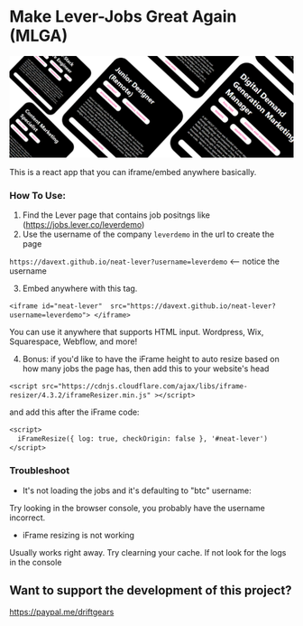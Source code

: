 # Make Lever-Jobs Great Again (MLGA)
![All Fancy Lever Job](/Screenshot.png?raw=true "MLGA in Action")

This is a react app that you can iframe/embed anywhere basically.

### How To Use:

1. Find the Lever page that contains job positngs like (https://jobs.lever.co/leverdemo)
2. Use the username of the company `leverdemo` in the url to create the page 
  
  `https://davext.github.io/neat-lever?username=leverdemo` <-- notice the username 

3. Embed anywhere with this tag.

```
<iframe id="neat-lever"  src="https://davext.github.io/neat-lever?username=leverdemo"> </iframe>
```

You can use it anywhere that supports HTML input. Wordpress, Wix, Squarespace, Webflow, and more!

4. Bonus: if you'd like to have the iFrame height to auto resize based on how many jobs the page has, then add this to your website's head

```
<script src="https://cdnjs.cloudflare.com/ajax/libs/iframe-resizer/4.3.2/iframeResizer.min.js" ></script>
```

and add this after the iFrame code:


```
<script>
  iFrameResize({ log: true, checkOrigin: false }, '#neat-lever')
</script>	
```


### Troubleshoot

* It's not loading the jobs and it's defaulting to "btc" username:


Try looking in the browser console, you probably have the username incorrect.


* iFrame resizing is not working

Usually works right away. Try clearning your cache. If not look for the logs in the console




## Want to support the development of this project?
https://paypal.me/driftgears

